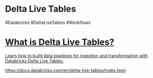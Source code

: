 # Delta Live Tables
#Databricks #DeltaLiveTables #Workflows 


<div class="rich-link-card-container"><a class="rich-link-card" href="https://docs.databricks.com/en/delta-live-tables/index.html" target="_blank">
	<div class="rich-link-image-container">
		<div class="rich-link-image" style="background-image: url('https://www.databricks.com/wp-content/uploads/2020/04/og-databricks.png')">
	</div>
	</div>
	<div class="rich-link-card-text">
		<h1 class="rich-link-card-title">What is Delta Live Tables?</h1>
		<p class="rich-link-card-description">
		Learn how to build data pipelines for ingestion and transformation with Databricks Delta Live Tables.
		</p>
		<p class="rich-link-href">
		https://docs.databricks.com/en/delta-live-tables/index.html
		</p>
	</div>
</a></div>

